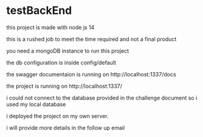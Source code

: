 # testBackEnd
this project is made with node js 14

this is a rushed job to meet the time required and not a final product

you need a mongoDB instance to run this project 

the db configuration is inside config/default

the swagger documentaion is running on http://localhost:1337/docs

the project is running on http://localhost:1337/

i could not connect to the database provided in the challenge document so i used my local database

i deployed the project on my own server.

i will provide more details in the follow up email 